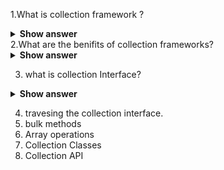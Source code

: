 1.What is collection framework ? 

<details>
  <summary><b>Show answer</b></summary>
 
 > Collection is a container or object that combines multiple elements into a single unit. Collections are used to store retrive and manipulate data.
 > Collection framework is an architecture for collections and every collection framework has Interface, implementation for interface and the algorithms( searching and sorting etc.)
  
</details>
2.What are the benifits of collection frameworks? 

<details>
  <summary><b>Show answer</b></summary>
> Collection framworks contains imlementations for all the data structres, so the hectic task of creating and implemanting everything is avoided.
> 
  
</details>

3. what is collection Interface?

<details>
<summary><b>Show answer</b></summary>

> Collection 

</details>

4. travesing the collection interface.
7. bulk methods
8. Array operations
9. Collection Classes
10. Collection API
